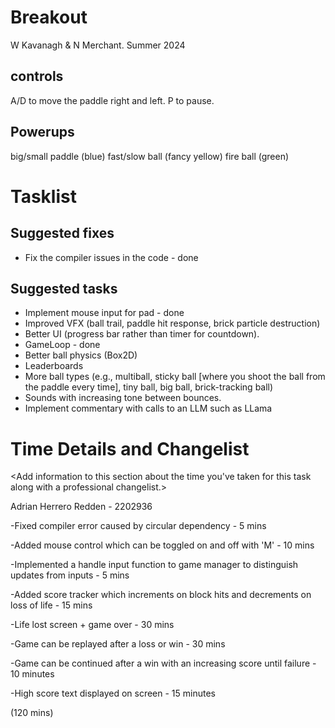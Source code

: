 # Breakout

W Kavanagh \& N Merchant. Summer 2024

## controls

A/D to move the paddle right and left.
P to pause.

## Powerups

big/small paddle (blue)
fast/slow ball (fancy yellow)
fire ball (green)

# Tasklist

## Suggested fixes

* Fix the compiler issues in the code - done



## Suggested tasks

* Implement mouse input for pad - done
* Improved VFX (ball trail, paddle hit response, brick particle destruction)
* Better UI (progress bar rather than timer for countdown).
* GameLoop - done
* Better ball physics (Box2D)
* Leaderboards
* More ball types (e.g., multiball, sticky ball \[where you shoot the ball from the paddle every time], tiny ball, big ball, brick-tracking ball)
* Sounds with increasing tone between bounces.
* Implement commentary with calls to an LLM such as LLama



# Time Details and Changelist

<Add information to this section about the time you've taken for this task along with a professional changelist.>



Adrian Herrero Redden - 2202936



-Fixed compiler error caused by circular dependency - 5 mins

-Added mouse control which can be toggled on and off with 'M' - 10 mins

-Implemented a handle input function to game manager to distinguish updates from inputs - 5 mins

-Added score tracker which increments on block hits and decrements on loss of life - 15 mins

-Life lost screen + game over - 30 mins

-Game can be replayed after a loss or win - 30 mins

-Game can be continued after a win with an increasing score until failure - 10 minutes

-High score text displayed on screen - 15 minutes 







(120 mins)

